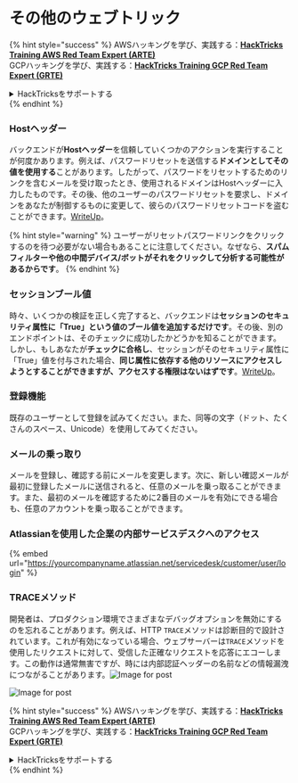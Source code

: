 # その他のウェブトリック

{% hint style="success" %}
AWSハッキングを学び、実践する：<img src="/.gitbook/assets/arte.png" alt="" data-size="line">[**HackTricks Training AWS Red Team Expert (ARTE)**](https://training.hacktricks.xyz/courses/arte)<img src="/.gitbook/assets/arte.png" alt="" data-size="line">\
GCPハッキングを学び、実践する：<img src="/.gitbook/assets/grte.png" alt="" data-size="line">[**HackTricks Training GCP Red Team Expert (GRTE)**<img src="/.gitbook/assets/grte.png" alt="" data-size="line">](https://training.hacktricks.xyz/courses/grte)

<details>

<summary>HackTricksをサポートする</summary>

* [**サブスクリプションプラン**](https://github.com/sponsors/carlospolop)を確認してください！
* **💬 [**Discordグループ**](https://discord.gg/hRep4RUj7f)または[**Telegramグループ**](https://t.me/peass)に参加するか、**Twitter** 🐦 [**@hacktricks\_live**](https://twitter.com/hacktricks\_live)**をフォローしてください。**
* **[**HackTricks**](https://github.com/carlospolop/hacktricks)および[**HackTricks Cloud**](https://github.com/carlospolop/hacktricks-cloud)のGitHubリポジトリにPRを提出してハッキングトリックを共有してください。**

</details>
{% endhint %}

### Hostヘッダー

バックエンドが**Hostヘッダー**を信頼していくつかのアクションを実行することが何度かあります。例えば、パスワードリセットを送信する**ドメインとしてその値を使用する**ことがあります。したがって、パスワードをリセットするためのリンクを含むメールを受け取ったとき、使用されるドメインはHostヘッダーに入力したものです。その後、他のユーザーのパスワードリセットを要求し、ドメインをあなたが制御するものに変更して、彼らのパスワードリセットコードを盗むことができます。[WriteUp](https://medium.com/nassec-cybersecurity-writeups/how-i-was-able-to-take-over-any-users-account-with-host-header-injection-546fff6d0f2)。

{% hint style="warning" %}
ユーザーがリセットパスワードリンクをクリックするのを待つ必要がない場合もあることに注意してください。なぜなら、**スパムフィルターや他の中間デバイス/ボットがそれをクリックして分析する可能性があるからです**。
{% endhint %}

### セッションブール値

時々、いくつかの検証を正しく完了すると、バックエンドは**セッションのセキュリティ属性に「True」という値のブール値を追加するだけです**。その後、別のエンドポイントは、そのチェックに成功したかどうかを知ることができます。\
しかし、もしあなたが**チェックに合格し**、セッションがそのセキュリティ属性に「True」値を付与された場合、**同じ属性に依存する他のリソースにアクセスしようとすることができますが、アクセスする権限はないはずです**。[WriteUp](https://medium.com/@ozguralp/a-less-known-attack-vector-second-order-idor-attacks-14468009781a)。

### 登録機能

既存のユーザーとして登録を試みてください。また、同等の文字（ドット、たくさんのスペース、Unicode）を使用してみてください。

### メールの乗っ取り

メールを登録し、確認する前にメールを変更します。次に、新しい確認メールが最初に登録したメールに送信されると、任意のメールを乗っ取ることができます。また、最初のメールを確認するために2番目のメールを有効にできる場合も、任意のアカウントを乗っ取ることができます。

### Atlassianを使用した企業の内部サービスデスクへのアクセス

{% embed url="https://yourcompanyname.atlassian.net/servicedesk/customer/user/login" %}

### TRACEメソッド

開発者は、プロダクション環境でさまざまなデバッグオプションを無効にするのを忘れることがあります。例えば、HTTP `TRACE`メソッドは診断目的で設計されています。これが有効になっている場合、ウェブサーバーは`TRACE`メソッドを使用したリクエストに対して、受信した正確なリクエストを応答にエコーします。この動作は通常無害ですが、時には内部認証ヘッダーの名前などの情報漏洩につながることがあります。![Image for post](https://miro.medium.com/max/60/1\*wDFRADTOd9Tj63xucenvAA.png?q=20)

![Image for post](https://miro.medium.com/max/1330/1\*wDFRADTOd9Tj63xucenvAA.png)


{% hint style="success" %}
AWSハッキングを学び、実践する：<img src="/.gitbook/assets/arte.png" alt="" data-size="line">[**HackTricks Training AWS Red Team Expert (ARTE)**](https://training.hacktricks.xyz/courses/arte)<img src="/.gitbook/assets/arte.png" alt="" data-size="line">\
GCPハッキングを学び、実践する：<img src="/.gitbook/assets/grte.png" alt="" data-size="line">[**HackTricks Training GCP Red Team Expert (GRTE)**<img src="/.gitbook/assets/grte.png" alt="" data-size="line">](https://training.hacktricks.xyz/courses/grte)

<details>

<summary>HackTricksをサポートする</summary>

* [**サブスクリプションプラン**](https://github.com/sponsors/carlospolop)を確認してください！
* **💬 [**Discordグループ**](https://discord.gg/hRep4RUj7f)または[**Telegramグループ**](https://t.me/peass)に参加するか、**Twitter** 🐦 [**@hacktricks\_live**](https://twitter.com/hacktricks\_live)**をフォローしてください。**
* **[**HackTricks**](https://github.com/carlospolop/hacktricks)および[**HackTricks Cloud**](https://github.com/carlospolop/hacktricks-cloud)のGitHubリポジトリにPRを提出してハッキングトリックを共有してください。**

</details>
{% endhint %}
